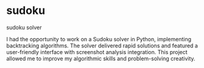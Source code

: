 # sudoku
sudoku solver


I had the opportunity to work on a Sudoku solver in Python, implementing backtracking algorithms. The solver delivered rapid solutions and featured a user-friendly interface with screenshot analysis integration. This project allowed me to improve my algorithmic skills and problem-solving creativity.
